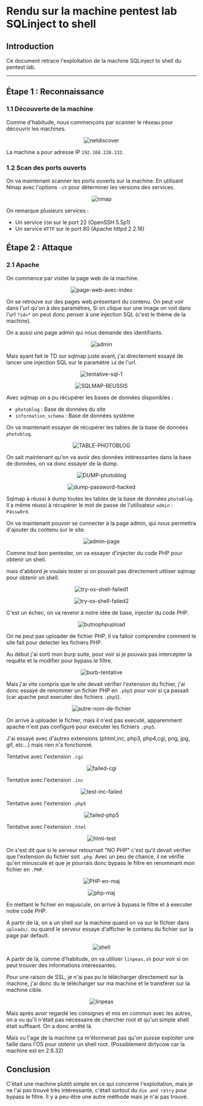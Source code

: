 # Rendu sur la machine pentest lab SQLinject to shell

## Introduction

Ce document retrace l'exploitation de la machine SQLinject to shell du pentest lab.

---


## Étape 1 : Reconnaissance

### 1.1 Découverte de la machine

Comme d'habitude, nous commençons par scanner le réseau pour découvrir les machines.

<p align="center">
  <img src="images/netdiscover.jpg" alt="netdiscover">
</p>

La machine a pour adresse IP `192.168.228.132`.

### 1.2 Scan des ports ouverts

On va maintenant scanner les ports ouverts sur la machine.
En utilisant Nmap avec l'options `-sV` pour déterminer les versions des services.

<p align="center">
  <img src="images/nmap.jpg" alt="nmap">
</p>

On remarque plusieurs services : 

- Un service `SSH` sur le port 22 (OpenSSH 5.5p1)
- Un service `HTTP` sur le port 80 (Apache httpd 2.2.16)

## Étape 2 : Attaque

### 2.1 Apache

On commence par visiter la page web de la machine.

<p align="center">
  <img src="images/page-web-avec-index.jpg" alt="page-web-avec-index">
</p>

On se retrouve sur des pages web présentant du contenu. On peut voir dans l'url qu'on à des paramètres, Si on clique sur une image on voit dans l'url `?id=*` on peut donc penser à une injection SQL (c'est le thème de la machine).

On a aussi une page admin qui nous demande des identifiants.

<p align="center">
  <img src="images/admin.png" alt="admin">
</p>



Mais ayant fait le TD sur sqlmap juste avant, j'ai directement essayé de lancer une injection SQL sur le paramètre `id` de l'url.

<p align="center">
  <img src="images/tentative-sql-1.jpg
" alt="tentative-sql-1">
</p>
<p align="center">
  <img src="images/SQLMAP-REUSSIS.jpg" alt="SQLMAP-REUSSIS">
</p>

Avec sqlmap on a pu récupérer les bases de données disponibles : 
- `photoblog` : Base de données du site
- `information_schema` : Base de données système

On va maintenant essayer de récupérer les tables de la base de données `photoblog`.


<p align="center">
  <img src="images/TABLE-PHOTOBLOG.jpg" alt="TABLE-PHOTOBLOG">
</p>

On sait maintenant qu'on va avoir des données intéressantes dans la base de données, on va donc essayer de la dump.

<p align="center">
  <img src="images/DUMP-photoblog.jpg" alt="DUMP-photoblog">
</p>

<p align="center">
  <img src="images/dump-password-hacked.jpg"
    alt="dump-password-hacked"> 
</p>


Sqlmap à réussi à dump toutes les tables de la base de données `photoblog`. Il a même réussi à récupérer le mot de passe de l'utilisateur `admin` : `P4ssw0rd`.

On va maintenant pouvoir se connecter à la page admin, qui nous permettra d'ajouter du contenu sur le site.

<p align="center">
  <img src="images/admin-page.jpg"
    alt="admin-page">
</p>

Comme tout bon pentester, on va essayer d'injecter du code PHP pour obtenir un shell.

mais d'abbord je voulais tester si on pouvait pas directement utiliser sqlmap pour obtenir un shell.

<p align="center">
  <img src="images/try-os-shell-failed1.jpg"
    alt="try-os-shell-failed1">
</p>
<p align="center">
  <img src="images/try-os-shell-failed2.jpg"
    alt="try-os-shell-failed2">
</p>

C'est un échec, on va revenir à notre idée de base, injecter du code PHP.

<p align="center">
  <img src="images/butnophpupload.jpg"
    alt="butnophpupload">
</p>

On ne peut pas uploader de fichier PHP, Il va falloir comprendre comment le site fait pour detecter les fichiers PHP.

Au début j'ai sorti mon burp suite, pour voir si je pouvais pas intercepter la requête et la modifier pour bypass le filtre.

<p align="center">
  <img src="images/burb-tentative.jpg"
    alt="burb-tentative">
</p>

Mais j'ai vite compris que le site devait vérifier l'extension du fichier, j'ai donc essayé de renommer un fichier PHP en `.php5` pour voir si ça passait (car apache peut executer des fichiers `.php5`).

<p align="center">
  <img src="images/autre-nom-de-fichier.jpg"
    alt="autre-nom-de-fichier">
</p>

On arrive à uploader le fichier, mais il n'est pas executé, apparemment apache n'est pas configuré pour executer les fichiers `.php5`.

J'ai essayé avec d'autres extensions (phtml,inc, php3, php4,cgi, png, jpg, gif, etc...) mais rien n'a fonctionné.

Tentative avec l'extension `.cgi`
<p align="center">
  <img src="images/failed-cgi.jpg"
    alt="failed-cgi">
</p>

Tentative avec l'extension `.inc`
<p align="center">
  <img src="images/test-inc-failed.jpg"
    alt="test-inc-failed">

Tentative avec l'extension `.php5`
<p align="center">
  <img src="images/failed-php5.jpg"
    alt="failed-php5">
</p>

Tentative avec l'extension `.html`
<p align="center">
  <img src="images/html-test.jpg"
    alt="html-test">
</p>

On s'est dit que si le serveur retournait "NO PHP" c'est qu'il devait vérifier que l'extension du fichier soit `.php`. Avec un peu de chance, il ne vérifie qu'en minuscule et que je pourrais donc bypass le filtre en renommant mon fichier en `.PHP`.

<p align="center">
  <img src="images/PHP-en-maj.jpg"
    alt="PHP-en-maj">
</p>

<p align="center">
  <img src="images/php-maj.jpg"
    alt="php-maj">
</p>



En mettant le fichier en majuscule, on arrive à bypass le filtre et à executer notre code PHP.


A partir de là, on a un shell sur la machine quand on va sur le fichier dans `uploads/`. ou quand le serveur essaye d'afficher le contenu du fichier sur la page par default.

<p align="center">
  <img src="images/reverse-shell-qui-fonctionne.jpg"
    alt="shell">
</p>

A partir de là, comme d'habitude, on va utiliser `linpeas.sh` pour voir si on peut trouver des informations intéressantes.

Pour une raison de SSL, je n'ai pas pu le télécharger directement sur la machine, j'ai donc du le télécharger sur ma machine et le transférer sur la machine cible.

<p align="center">
  <img src="images/linpeas.jpg"
    alt="linpeas">
</p>

Mais après avoir regardé les consignes et mis en commun avec les autres, on a vu qu'il n'était pas nécessaire de chercher root et qu'un simple shell était suffisant.
On a donc arrêté là.

Mais vu l'age de la machine ça m'étonnerait pas qu'on puisse exploiter une faille dans l'OS pour obtenir un shell root. (Possiblement dirtycow car la machine est en 2.6.32)

## Conclusion

C'était une machine plutôt simple en ce qui concerne l'exploitation, mais je ne l'ai pas trouvé très intéressante, c'était surtout du `die and retry` pour bypass le filtre. Il y a peu-être une autre méthode mais je n'ai pas trouvé.
